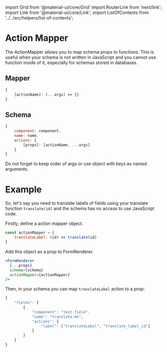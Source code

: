 import Grid from '@material-ui/core/Grid'
import RouterLink from 'next/link';
import Link from '@material-ui/core/Link';
import ListOfContents from '../../src/helpers/list-of-contents';

<Grid container item>
<Grid item xs={12} md={10}>

# Action Mapper

The <RouterLink href="/renderer/renderer-api#optionalprops"><Link href="/renderer/renderer-api#optionalprops">ActionMapper</Link></RouterLink> allows you to map schema props to functions. This is useful when your schema is not written in JavaScript and you cannot use function inside of it, especially for schemas stored in databases.

## Mapper

```jsx
{
    [actionName]: (...args) => {}
}
```

## Schema

```jsx
{
    component: component,
    name: name,
    actions: {
        [props]: [actionName, ...args]
    }
}
```

Do not forget to keep order of args or use object with keys as named arguments.

# Example

So, let's say you need to translate labels of fields using your translate function `translate(id)` and the schema has no access to use JavaScript code.

Firstly, define a action mapper object.

```jsx
const actionMapper = {
    translateLabel: (id) => translate(id)
}
```

Add this object as a prop to FormRenderer.

```jsx
<FormRenderer
  {...props}
  schema={schema}
  actionMapper={actionMapper}
/>
```

Then, in your schema you can map `translateLabel` action to a prop:

```js
{
    "fields": [
        {
            "component": "text-field",
            "name": "translate-me",
            "actions": {
                "label": ["translateLabel", "translate_label_id"]
            }
        }
    ]
}
```

</Grid>
<Grid item xs={false} md={2}>
  <ListOfContents file="renderer/action-mapper" />
</Grid>
</Grid>
